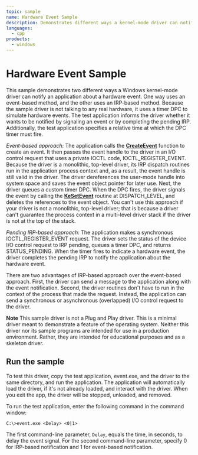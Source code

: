 ```yaml
---
topic: sample
name: Hardware Event Sample
description: Demonstrates different ways a kernel-mode driver can notify an application about a hardware event.
languages:
  - cpp
products:
  - windows
---
```


<!---
    name: Hardware Event Sample
    platform: WDM
    language: cpp
    category: General
    description: Demonstrates different ways a kernel-mode driver can notify an application about a hardware event.
    samplefwlink: http://go.microsoft.com/fwlink/p/?LinkId=617711
--->

# Hardware Event Sample

This sample demonstrates two different ways a Windows kernel-mode driver can notify an application about a hardware event. One way uses an event-based method, and the other uses an IRP-based method. Because the sample driver is not talking to any real hardware, it uses a timer DPC to simulate hardware events. The test application informs the driver whether it wants to be notified by signaling an event or by completing the pending IRP. Additionally, the test application specifies a relative time at which the DPC timer must fire.

*Event-based approach:* The application calls the [**CreateEvent**](http://msdn.microsoft.com/en-us/library/windows/hardware/ms682396) function to create an event. It then passes the event handle to the driver in an I/O control request that uses a private IOCTL code, IOCTL\_REGISTER\_EVENT. Because the driver is a monolithic, top-level driver, its IRP dispatch routines run in the application process context and, as a result, the event handle is still valid in the driver. The driver dereferences the user-mode handle into system space and saves the event object pointer for later use. Next, the driver queues a custom timer DPC. When the DPC fires, the driver signals the event by calling the [**KeSetEvent**](http://msdn.microsoft.com/en-us/library/windows/hardware/ff553253) routine at DISPATCH\_LEVEL, and deletes the references to the event object. You can't use this approach if your driver is not a monolithic, top-level driver; that is because a driver can't guarantee the process context in a multi-level driver stack if the driver is not at the top of the stack.

*Pending IRP-based approach:* The application makes a synchronous IOCTL\_REGISTER\_EVENT request. The driver sets the status of the device I/O control request to IRP pending, queues a timer DPC, and returns STATUS\_PENDING. When the timer fires to indicate a hardware event, the driver completes the pending IRP to notify the application about the hardware event.

There are two advantages of IRP-based approach over the event-based approach. First, the driver can send a message to the application along with the event notification. Second, the driver routines don't have to run in the context of the process that made the request. Instead, the application can send a synchronous or asynchronous (overlapped) I/O control request to the driver.

**Note** This sample driver is not a Plug and Play driver. This is a minimal driver meant to demonstrate a feature of the operating system. Neither this driver nor its sample programs are intended for use in a production environment. Rather, they are intended for educational purposes and as a skeleton driver.

## Run the sample

To test this driver, copy the test application, event.exe, and the driver to the same directory, and run the application. The application will automatically load the driver, if it's not already loaded, and interact with the driver. When you exit the app, the driver will be stopped, unloaded, and removed.

To run the test application, enter the following command in the command window:

`C:\>event.exe <Delay> <0|1>`

The first command-line parameter, `Delay`, equals the time, in seconds, to delay the event signal. For the second command-line parameter, specify 0 for IRP-based notification and 1 for event-based notification.

